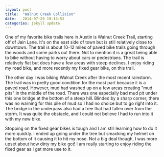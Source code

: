 ```yaml
---
layout: post
title:  "Walnut Creek Collision"
date:   2014-07-20 19:13:53
categories: jekyll update
---
```


One of my favorite bike trails here in Austin is Walnut Creek Trail, starting off of Jain Lane. It's on the east side of town but is still relatively close to downtown. The trail is about 10-12 miles of paved bike trails going through the woods and some parks out there. Not to mention it is a great being able to bike without having to worry about cars or pedestrians. The trail is relatively flat but does have a few areas with steep declines. I enjoy riding my road bike, and more recently my fixed gear bike, on this trail.

The other day I was biking Walnut Creek after the most recent rainstorm. The trail was in pretty good condition for the most part because it is a paved road. However, mud had washed up on a few areas creating "mud pits" in the middle of the road. There was one especially bad mud pit under this one bridge at the bottom of a steep hill. Blinded by a sharp corner, there was no warning for this pile of mud so I had no choice but to go right into it. The bridge in the underpass also had a tree that had fallen over from the storm. It was quite the obstacle, and I could not believe I had to run into it with my new bike. 

Stopping on the fixed gear bikes is tough and I am still learning how to do it more quickly. I ended up going under the tree but smacking my helmet on the bottom of it causing it to hit my nose. Not a big deal though, I was more upset about how dirty my bike got! I am really starting to enjoy riding the fixed gear as I get more use to it.
